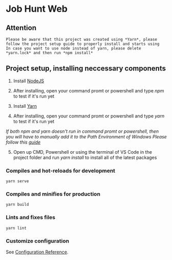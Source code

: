 # Job Hunt Web

## Attention
```
Please be aware that this project was created using *Yarn*, please follow the project setup guide to properly install and starts using
In case you want to use node instead of yarn, please delete *yarn.lock* and then run *npm install*
```

## Project setup, installing neccessary components

1. Install [NodeJS](https://nodejs.org/en/)

2. After installing, open your command promt or powershell and type *npm* to test if it's run yet

3. Install [Yarn](https://yarnpkg.com/getting-started/install)

4. After installing, open your command promt or powershell and type *yarn* to test if it's run yet

*If both npm and yarn doesn't run in command promt or powershell, then you will have to manually add it to the Path Environment of Windows*
*Please follow this [guide](https://helpdeskgeek.com/windows-10/add-windows-path-environment-variable/)*

5. Open up CMD, Powershell or using the terminal of VS Code in the project folder and run *yarn install* to install all of the latest packages


### Compiles and hot-reloads for development
```
yarn serve
```

### Compiles and minifies for production
```
yarn build
```

### Lints and fixes files
```
yarn lint
```

### Customize configuration
See [Configuration Reference](https://cli.vuejs.org/config/).
